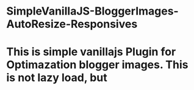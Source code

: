 # SimpleVanillaJS-BloggerImages-AutoResize-Responsives
# This is simple vanillajs Plugin for Optimazation blogger images. This is not lazy load, but
